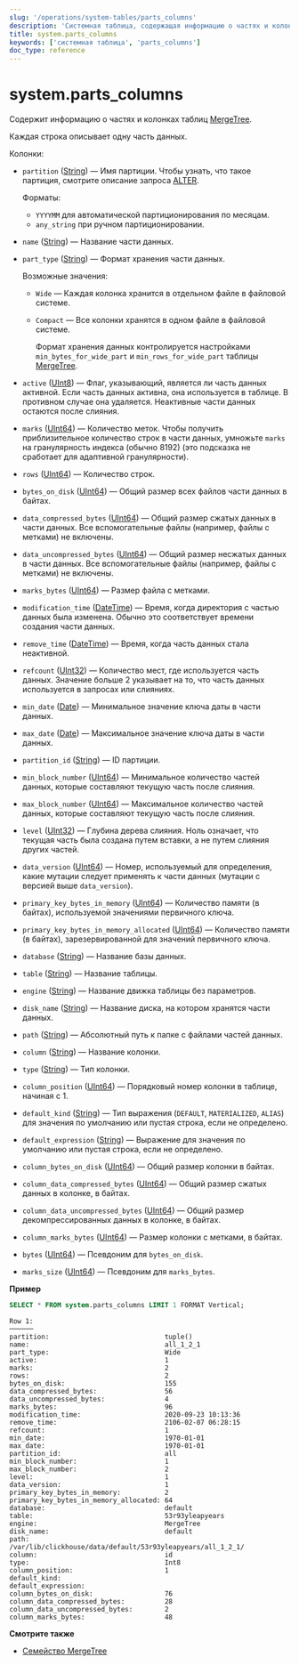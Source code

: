 ```yaml
---
slug: '/operations/system-tables/parts_columns'
description: 'Системная таблица, содержащая информацию о частях и колонках таблиц'
title: system.parts_columns
keywords: ['системная таблица', 'parts_columns']
doc_type: reference
---
```

# system.parts_columns

Содержит информацию о частях и колонках таблиц [MergeTree](../../engines/table-engines/mergetree-family/mergetree.md).

Каждая строка описывает одну часть данных.

Колонки:

- `partition` ([String](../../sql-reference/data-types/string.md)) — Имя партиции. Чтобы узнать, что такое партиция, смотрите описание запроса [ALTER](/sql-reference/statements/alter).

    Форматы:

  - `YYYYMM` для автоматической партиционирования по месяцам.
  - `any_string` при ручном партиционировании.

- `name` ([String](../../sql-reference/data-types/string.md)) — Название части данных.

- `part_type` ([String](../../sql-reference/data-types/string.md)) — Формат хранения части данных.

    Возможные значения:

  - `Wide` — Каждая колонка хранится в отдельном файле в файловой системе.
  - `Compact` — Все колонки хранятся в одном файле в файловой системе.

    Формат хранения данных контролируется настройками `min_bytes_for_wide_part` и `min_rows_for_wide_part` таблицы [MergeTree](../../engines/table-engines/mergetree-family/mergetree.md).

- `active` ([UInt8](../../sql-reference/data-types/int-uint.md)) — Флаг, указывающий, является ли часть данных активной. Если часть данных активна, она используется в таблице. В противном случае она удаляется. Неактивные части данных остаются после слияния.

- `marks` ([UInt64](../../sql-reference/data-types/int-uint.md)) — Количество меток. Чтобы получить приблизительное количество строк в части данных, умножьте `marks` на гранулярность индекса (обычно 8192) (это подсказка не сработает для адаптивной гранулярности).

- `rows` ([UInt64](../../sql-reference/data-types/int-uint.md)) — Количество строк.

- `bytes_on_disk` ([UInt64](../../sql-reference/data-types/int-uint.md)) — Общий размер всех файлов части данных в байтах.

- `data_compressed_bytes` ([UInt64](../../sql-reference/data-types/int-uint.md)) — Общий размер сжатых данных в части данных. Все вспомогательные файлы (например, файлы с метками) не включены.

- `data_uncompressed_bytes` ([UInt64](../../sql-reference/data-types/int-uint.md)) — Общий размер несжатых данных в части данных. Все вспомогательные файлы (например, файлы с метками) не включены.

- `marks_bytes` ([UInt64](../../sql-reference/data-types/int-uint.md)) — Размер файла с метками.

- `modification_time` ([DateTime](../../sql-reference/data-types/datetime.md)) — Время, когда директория с частью данных была изменена. Обычно это соответствует времени создания части данных.

- `remove_time` ([DateTime](../../sql-reference/data-types/datetime.md)) — Время, когда часть данных стала неактивной.

- `refcount` ([UInt32](../../sql-reference/data-types/int-uint.md)) — Количество мест, где используется часть данных. Значение больше 2 указывает на то, что часть данных используется в запросах или слияниях.

- `min_date` ([Date](../../sql-reference/data-types/date.md)) — Минимальное значение ключа даты в части данных.

- `max_date` ([Date](../../sql-reference/data-types/date.md)) — Максимальное значение ключа даты в части данных.

- `partition_id` ([String](../../sql-reference/data-types/string.md)) — ID партиции.

- `min_block_number` ([UInt64](../../sql-reference/data-types/int-uint.md)) — Минимальное количество частей данных, которые составляют текущую часть после слияния.

- `max_block_number` ([UInt64](../../sql-reference/data-types/int-uint.md)) — Максимальное количество частей данных, которые составляют текущую часть после слияния.

- `level` ([UInt32](../../sql-reference/data-types/int-uint.md)) — Глубина дерева слияния. Ноль означает, что текущая часть была создана путем вставки, а не путем слияния других частей.

- `data_version` ([UInt64](../../sql-reference/data-types/int-uint.md)) — Номер, используемый для определения, какие мутации следует применять к части данных (мутации с версией выше `data_version`).

- `primary_key_bytes_in_memory` ([UInt64](../../sql-reference/data-types/int-uint.md)) — Количество памяти (в байтах), используемой значениями первичного ключа.

- `primary_key_bytes_in_memory_allocated` ([UInt64](../../sql-reference/data-types/int-uint.md)) — Количество памяти (в байтах), зарезервированной для значений первичного ключа.

- `database` ([String](../../sql-reference/data-types/string.md)) — Название базы данных.

- `table` ([String](../../sql-reference/data-types/string.md)) — Название таблицы.

- `engine` ([String](../../sql-reference/data-types/string.md)) — Название движка таблицы без параметров.

- `disk_name` ([String](../../sql-reference/data-types/string.md)) — Название диска, на котором хранятся части данных.

- `path` ([String](../../sql-reference/data-types/string.md)) — Абсолютный путь к папке с файлами частей данных.

- `column` ([String](../../sql-reference/data-types/string.md)) — Название колонки.

- `type` ([String](../../sql-reference/data-types/string.md)) — Тип колонки.

- `column_position` ([UInt64](../../sql-reference/data-types/int-uint.md)) — Порядковый номер колонки в таблице, начиная с 1.

- `default_kind` ([String](../../sql-reference/data-types/string.md)) — Тип выражения (`DEFAULT`, `MATERIALIZED`, `ALIAS`) для значения по умолчанию или пустая строка, если не определено.

- `default_expression` ([String](../../sql-reference/data-types/string.md)) — Выражение для значения по умолчанию или пустая строка, если не определено.

- `column_bytes_on_disk` ([UInt64](../../sql-reference/data-types/int-uint.md)) — Общий размер колонки в байтах.

- `column_data_compressed_bytes` ([UInt64](../../sql-reference/data-types/int-uint.md)) — Общий размер сжатых данных в колонке, в байтах.

- `column_data_uncompressed_bytes` ([UInt64](../../sql-reference/data-types/int-uint.md)) — Общий размер декомпрессированных данных в колонке, в байтах.

- `column_marks_bytes` ([UInt64](../../sql-reference/data-types/int-uint.md)) — Размер колонки с метками, в байтах.

- `bytes` ([UInt64](../../sql-reference/data-types/int-uint.md)) — Псевдоним для `bytes_on_disk`.

- `marks_size` ([UInt64](../../sql-reference/data-types/int-uint.md)) — Псевдоним для `marks_bytes`.

**Пример**

```sql
SELECT * FROM system.parts_columns LIMIT 1 FORMAT Vertical;
```

```text
Row 1:
──────
partition:                             tuple()
name:                                  all_1_2_1
part_type:                             Wide
active:                                1
marks:                                 2
rows:                                  2
bytes_on_disk:                         155
data_compressed_bytes:                 56
data_uncompressed_bytes:               4
marks_bytes:                           96
modification_time:                     2020-09-23 10:13:36
remove_time:                           2106-02-07 06:28:15
refcount:                              1
min_date:                              1970-01-01
max_date:                              1970-01-01
partition_id:                          all
min_block_number:                      1
max_block_number:                      2
level:                                 1
data_version:                          1
primary_key_bytes_in_memory:           2
primary_key_bytes_in_memory_allocated: 64
database:                              default
table:                                 53r93yleapyears
engine:                                MergeTree
disk_name:                             default
path:                                  /var/lib/clickhouse/data/default/53r93yleapyears/all_1_2_1/
column:                                id
type:                                  Int8
column_position:                       1
default_kind:
default_expression:
column_bytes_on_disk:                  76
column_data_compressed_bytes:          28
column_data_uncompressed_bytes:        2
column_marks_bytes:                    48
```

**Смотрите также**

- [Семейство MergeTree](../../engines/table-engines/mergetree-family/mergetree.md)